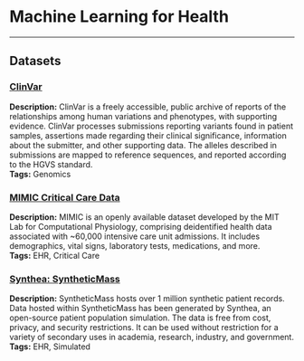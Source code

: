 # Machine Learning for Health

---

## Datasets 

### [ClinVar](https://www.ncbi.nlm.nih.gov/clinvar/)  
**Description:**  ClinVar is a freely accessible, public archive of reports of the relationships among human variations and phenotypes, with supporting evidence. ClinVar processes submissions reporting variants found in patient samples, assertions made regarding their clinical significance, information about the submitter, and other supporting data. The alleles described in submissions are mapped to reference sequences, and reported according to the HGVS standard.  
**Tags:**  Genomics

### [MIMIC Critical Care Data](https://benevolent.ai/) ###
**Description:** MIMIC is an openly available dataset developed by the MIT Lab for Computational Physiology, comprising deidentified health data associated with ~60,000 intensive care unit admissions. It includes demographics, vital signs, laboratory tests, medications, and more.   
**Tags:** EHR, Critical Care  

### [Synthea: SyntheticMass](https://synthea.mitre.org/downloads)  
**Description:**  SyntheticMass hosts over 1 million synthetic patient records. Data hosted within SyntheticMass has been generated by Synthea, an open-source patient population simulation. The data is free from cost, privacy, and security restrictions. It can be used without restriction for a variety of secondary uses in academia, research, industry, and government.  
**Tags:**  EHR, Simulated  




